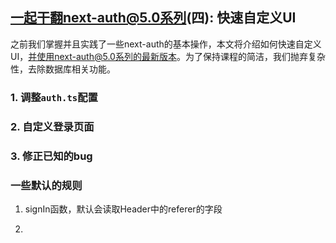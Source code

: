 ## 一起干翻next-auth@5.0系列(四): 快速自定义UI

之前我们掌握并且实践了一些next-auth的基本操作，本文将介绍如何快速自定义UI，并使用next-auth@5.0系列的最新版本。为了保持课程的简洁，我们抛弃复杂性，去除数据库相关功能。


### 1. 调整`auth.ts`配置

### 2. 自定义登录页面

### 3. 修正已知的bug


### 一些默认的规则

1. signIn函数，默认会读取Header中的referer的字段

2.